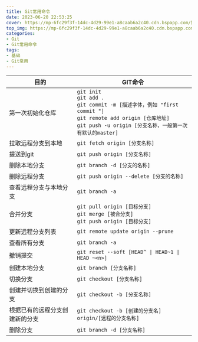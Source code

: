 ```yaml
---
title: Git常用命令
date: 2023-06-20 22:53:25
cover: https://mp-6fc29f3f-14dc-4d29-99e1-a8caab6a2c40.cdn.bspapp.com/博客图片/R-C.png
top_img: https://mp-6fc29f3f-14dc-4d29-99e1-a8caab6a2c40.cdn.bspapp.com/博客图片/R-C.png
categories:
- Git
- Git常用命令
tags:
- 基础
- Git常用
---
```

| 目的 | GIT命令 |
| ---- | ------- |
| 第一次初始化仓库 | `git init`<br>`git add .`<br>`git commit -m [描述字体，例如 "first commit "]`<br>`git remote add origin [仓库地址]`<br>`git push -u origin [分支名称，一般第一次有默认的master]` |
| 拉取远程分支到本地 | `git fetch origin [分支名称]` |
| 提送到git | `git push origin [分支名称]` |
| 删除本地分支 | `git branch -d [分支的名称]` |
| 删除远程分支 | `git push origin --delete [分支的名称]` |
| 查看远程分支与本地分支 | `git branch -a` |
| 合并分支 | `git pull origin [目标分支]`<br>`git merge [被合分支]`<br>`git push origin [目标分支]` |
| 更新远程分支列表 | `git remote update origin --prune` |
| 查看所有分支 | `git branch -a` |
| 撤销提交 | `git reset --soft [HEAD^ \| HEAD~1 \| HEAD ~<n>]` |
| 创建本地分支 | `git branch [分支名称]` |
| 切换分支 | `git checkout [分支名称]` |
| 创建并切换到创建的分支 | `git checkout -b [分支名称]` |
| 根据已有的远程分支创建新的分支 | `git checkout -b [创建的分支名] origin/[远程的分支名称]` |
| 删除分支 | `git branch -d [分支名称]` |


